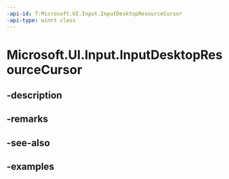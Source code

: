 ```yaml
---
-api-id: T:Microsoft.UI.Input.InputDesktopResourceCursor
-api-type: winrt class
---
```


# Microsoft.UI.Input.InputDesktopResourceCursor

<!--
public sealed class InputDesktopResourceCursor : Microsoft.UI.Input.InputCursor
-->


## -description

## -remarks

## -see-also

## -examples


